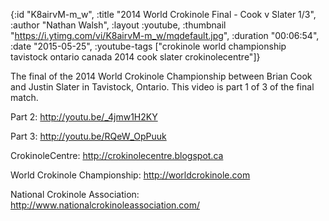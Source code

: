 {:id "K8airvM-m_w",
 :title "2014 World Crokinole Final - Cook v Slater 1/3",
 :author "Nathan Walsh",
 :layout :youtube,
 :thumbnail "https://i.ytimg.com/vi/K8airvM-m_w/mqdefault.jpg",
 :duration "00:06:54",
 :date "2015-05-25",
 :youtube-tags
 ["crokinole world championship tavistock ontario canada 2014 cook slater crokinolecentre"]}


The final of the 2014 World Crokinole Championship between Brian Cook and Justin Slater in Tavistock, Ontario. This video is part 1 of 3 of the final match.

Part 2: http://youtu.be/_4jmw1H2KY

Part 3: http://youtu.be/RQeW_OpPuuk

CrokinoleCentre: http://crokinolecentre.blogspot.ca

World Crokinole Championship: http://worldcrokinole.com

National Crokinole Association: http://www.nationalcrokinoleassociation.com/
